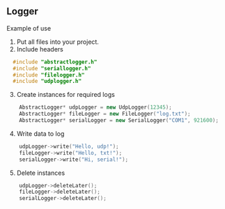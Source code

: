 ## Logger
Example of use

1. Put all files into your project.
2. Include headers

```cpp
  #include "abstractlogger.h"
  #include "seriallogger.h"
  #include "filelogger.h"
  #include "udplogger.h"
```

3. Create instances for required logs

```cpp
    AbstractLogger* udpLogger = new UdpLogger(12345);
    AbstractLogger* fileLogger = new FileLogger("log.txt");
    AbstractLogger* serialLogger = new SerialLogger("COM1", 921600);
```

4. Write data to log

```cpp
    udpLogger->write("Hello, udp!");
    fileLogger->write("Hello, txt!");
    serialLogger->write("Hi, serial!");
```

5. Delete instances 
```cpp
    udpLogger->deleteLater();
    fileLogger->deleteLater();
    serialLogger->deleteLater();
```
